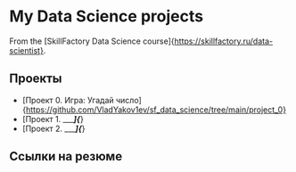 # My Data Science projects

From the [SkillFactory Data Science course]{https://skillfactory.ru/data-scientist}.

## Проекты

* [Проект 0. Игра: Угадай число]{https://github.com/VladYakov1ev/sf_data_science/tree/main/project_0}
* [Проект 1. ______]{___}
* [Проект 2. ______]{___}

## Ссылки на резюме